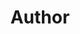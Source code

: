 ---
layout: redirect
sitemap: false
title: Author
permalink: /author/praval
redirect_to: https://brajeshwar.com/about/brajeshwar.com/
---